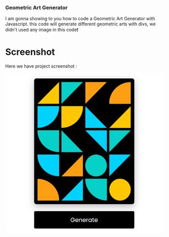 
### Geometric Art Generator
I am gonna showing to you how to code a Geometric Art Generator with Javascript. this code will generate different geometric arts with divs, we didn't used any image in this code❗️

# Screenshot
Here we have project screenshot :


![screenshot](screenshot.jpg)

